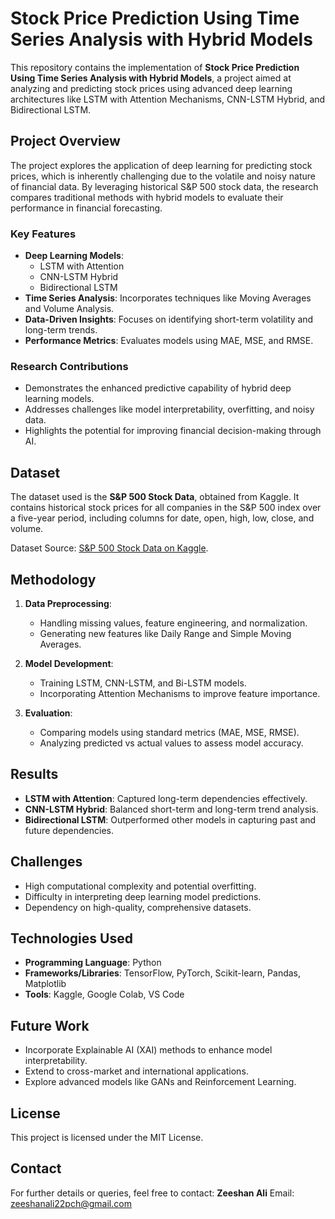 # Stock Price Prediction Using Time Series Analysis with Hybrid Models

This repository contains the implementation of **Stock Price Prediction Using Time Series Analysis with Hybrid Models**, a project aimed at analyzing and predicting stock prices using advanced deep learning architectures like LSTM with Attention Mechanisms, CNN-LSTM Hybrid, and Bidirectional LSTM.

## Project Overview

The project explores the application of deep learning for predicting stock prices, which is inherently challenging due to the volatile and noisy nature of financial data. By leveraging historical S&P 500 stock data, the research compares traditional methods with hybrid models to evaluate their performance in financial forecasting.

### Key Features
- **Deep Learning Models**:
  - LSTM with Attention
  - CNN-LSTM Hybrid
  - Bidirectional LSTM
- **Time Series Analysis**: Incorporates techniques like Moving Averages and Volume Analysis.
- **Data-Driven Insights**: Focuses on identifying short-term volatility and long-term trends.
- **Performance Metrics**: Evaluates models using MAE, MSE, and RMSE.

### Research Contributions
- Demonstrates the enhanced predictive capability of hybrid deep learning models.
- Addresses challenges like model interpretability, overfitting, and noisy data.
- Highlights the potential for improving financial decision-making through AI.

## Dataset

The dataset used is the **S&P 500 Stock Data**, obtained from Kaggle. It contains historical stock prices for all companies in the S&P 500 index over a five-year period, including columns for date, open, high, low, close, and volume.

Dataset Source: [S&P 500 Stock Data on Kaggle](https://www.kaggle.com/datasets/camnugent/sandp500?resource=download).

## Methodology

1. **Data Preprocessing**:
   - Handling missing values, feature engineering, and normalization.
   - Generating new features like Daily Range and Simple Moving Averages.

2. **Model Development**:
   - Training LSTM, CNN-LSTM, and Bi-LSTM models.
   - Incorporating Attention Mechanisms to improve feature importance.

3. **Evaluation**:
   - Comparing models using standard metrics (MAE, MSE, RMSE).
   - Analyzing predicted vs actual values to assess model accuracy.

## Results

- **LSTM with Attention**: Captured long-term dependencies effectively.
- **CNN-LSTM Hybrid**: Balanced short-term and long-term trend analysis.
- **Bidirectional LSTM**: Outperformed other models in capturing past and future dependencies.

## Challenges

- High computational complexity and potential overfitting.
- Difficulty in interpreting deep learning model predictions.
- Dependency on high-quality, comprehensive datasets.


## Technologies Used

- **Programming Language**: Python
- **Frameworks/Libraries**: TensorFlow, PyTorch, Scikit-learn, Pandas, Matplotlib
- **Tools**: Kaggle, Google Colab, VS Code

## Future Work

- Incorporate Explainable AI (XAI) methods to enhance model interpretability.
- Extend to cross-market and international applications.
- Explore advanced models like GANs and Reinforcement Learning.

## License

This project is licensed under the MIT License.

## Contact

For further details or queries, feel free to contact:
**Zeeshan Ali**
Email: zeeshanali22pch@gmail.com
